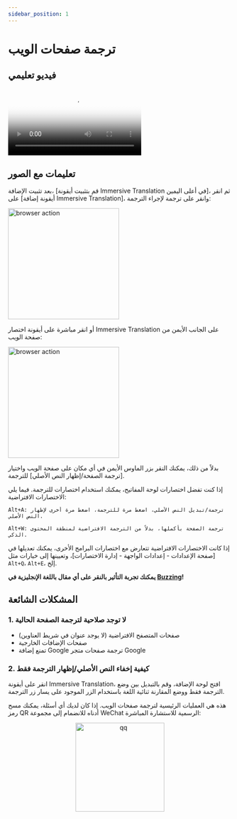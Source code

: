 ```yaml
---
sidebar_position: 1
---
```


# ترجمة صفحات الويب

## فيديو تعليمي

<video
  controls
  poster="https://immersivetranslate.com/assets/price/video-poster-zh-Hans.png"
  src="https://s.immersivetranslate.com/assets/uploads/full-intro-zh-CN-rYaxVV.mp4"
/>

## تعليمات مع الصور

بعد تثبيت الإضافة، [قم بتثبيت أيقونة Immersive Translation في أعلى اليمين]، ثم انقر على [أيقونة إضافة Immersive Translation]، وانقر على ترجمة لإجراء الترجمة:

<img src="https://s.immersivetranslate.com/static/official-static/assets/browser-panel-v2.png" alt="browser action" width="250" />

أو انقر مباشرة على أيقونة اختصار Immersive Translation على الجانب الأيمن من صفحة الويب:

<img src="https://s.immersivetranslate.com/assets/sidebar-shortcut.jpeg" alt="browser action" width="250" />

بدلاً من ذلك، يمكنك النقر بزر الماوس الأيمن في أي مكان على صفحة الويب واختيار [ترجمة الصفحة/إظهار النص الأصلي] للترجمة.

إذا كنت تفضل اختصارات لوحة المفاتيح، يمكنك استخدام اختصارات للترجمة. فيما يلي الاختصارات الافتراضية:

    Alt+A: ترجمة/تبديل النص الأصلي، اضغط مرة للترجمة، اضغط مرة أخرى لإظهار النص الأصلي.

    Alt+W: ترجمة الصفحة بأكملها، بدلاً من الترجمة الافتراضية لمنطقة المحتوى الذكي.

إذا كانت الاختصارات الافتراضية تتعارض مع اختصارات البرامج الأخرى، يمكنك تعديلها في [صفحة الإعدادات - إعدادات الواجهة - إدارة الاختصارات]، وتعيينها إلى خيارات مثل `Alt+Q`، `Alt+E`، إلخ.

**يمكنك تجربة التأثير بالنقر على أي مقال باللغة الإنجليزية في [Buzzing](https://www.buzzing.cc/)!**

## المشكلات الشائعة

### 1. لا توجد صلاحية لترجمة الصفحة الحالية

- صفحات المتصفح الافتراضية (لا يوجد عنوان في شريط العناوين)
- صفحات الإضافات الخارجية
- تمنع إضافة Google ترجمة صفحات متجر Google

### 2. كيفية إخفاء النص الأصلي/إظهار الترجمة فقط

انقر على أيقونة Immersive Translation، افتح لوحة الإضافة، وقم بالتبديل بين وضع الترجمة فقط ووضع المقارنة ثنائية اللغة باستخدام الزر الموجود على يسار زر الترجمة.

هذه هي العمليات الرئيسية لترجمة صفحات الويب. إذا كان لديك أي أسئلة، يمكنك مسح رمز QR أدناه للانضمام إلى مجموعة WeChat الرسمية للاستشارة المباشرة:

<div align="center">
<img src="https://immersivetranslate.com/assets/wechat-contact3.jpg" width="200" alt="qq" />
</div>
